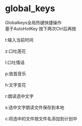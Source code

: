 # global_keys
Globalkeys全局热键快捷操作</br>
基于AutoHotKey
按下两次Ctrl后再按</br></br>
t:输入当前时间</br></br>
z:口吐莲花</br></br>
l:口吐情话</br></br>
p:放首音乐</br></br>
h:文字变花</br></br>
r:朗读选中文字</br></br>
s:选中文字朗读文件保存到本地</br></br>
c:将选中的文件按文件名添加到计划中</br></br>

